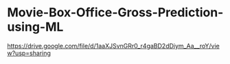 # Movie-Box-Office-Gross-Prediction-using-ML 
https://drive.google.com/file/d/1aaXJSvnGRr0_r4gaBD2dDiym_Aa__roY/view?usp=sharing
